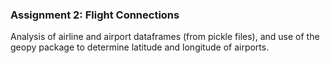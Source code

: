 ### Assignment 2: Flight Connections
Analysis of airline and airport dataframes (from pickle files), and use of the geopy package to determine latitude and longitude of airports. 
